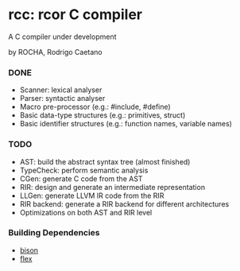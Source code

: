 # rcc: rcor C compiler

A C compiler under development

by ROCHA, Rodrigo Caetano

### DONE

* Scanner: lexical analyser
* Parser: syntactic analyser
* Macro pre-processor (e.g.: #include, #define)
* Basic data-type structures (e.g.: primitives, struct)
* Basic identifier structures (e.g.: function names, variable names)

### TODO

* AST: build the abstract syntax tree (almost finished)
* TypeCheck: perform semantic analysis
* CGen: generate C code from the AST
* RIR: design and generate an intermediate representation
* LLGen: generate LLVM IR code from the RIR
* RIR backend: generate a RIR backend for different architectures
* Optimizations on both AST and RIR level

### Building Dependencies

* [bison](http://www.gnu.org/software/bison/) 
* [flex](http://flex.sourceforge.net/)

